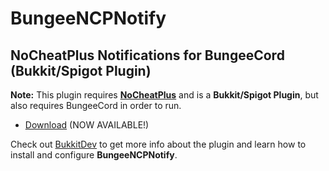 # BungeeNCPNotify #
## NoCheatPlus Notifications for BungeeCord (Bukkit/Spigot Plugin) ##

**Note:** This plugin requires [**NoCheatPlus**](https://github.com/NoCheatPlus/NoCheatPlus) and is a **Bukkit/Spigot Plugin**, but also requires BungeeCord in order to run.

- [Download](http://dev.bukkit.org/bukkit-plugins/bungeencpnotify/files/) (NOW AVAILABLE!)

Check out [BukkitDev](http://dev.bukkit.org/bukkit-plugins/bungeencpnotify/) to get more info about the plugin and learn how to install and configure **BungeeNCPNotify**.
